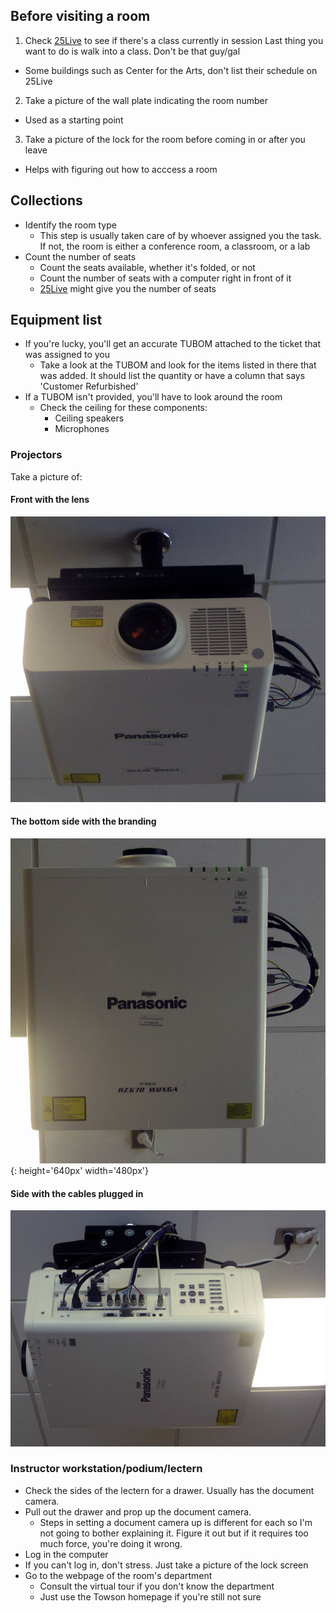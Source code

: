 ## Before visiting a room
1. Check [25Live](https://25live.collegenet.com/pro/towson#!/home/search/location/list) to see if there's a class currently in session
      Last thing you want to do is walk into a class. Don't be that guy/gal
- Some buildings such as Center for the Arts, don't list their schedule on 25Live
2. Take a picture of the wall plate indicating the room number
- Used as a starting point
3. Take a picture of the lock for the room before coming in or after you leave
- Helps with figuring out how to acccess a room

## Collections
- Identify the room type
  - This step is usually taken care of by whoever assigned you the task. If not, the room is either a conference room, a classroom, or a lab
- Count the number of seats 
  - Count the seats available, whether it's folded, or not
  - Count the number of seats with a computer right in front of it 
  - [25Live](https://25live.collegenet.com/pro/towson#!/home/search/location/list) might give you the number of seats 

## Equipment list 
- If you're lucky, you'll get an accurate TUBOM attached to the ticket that was assigned to you
  - Take a look at the TUBOM and look for the items listed in there that was added. It should list the quantity or have a column that says 'Customer Refurbished'
- If a TUBOM isn't provided, you'll have to look around the room
  - Check the ceiling for these components:
    - Ceiling speakers
    - Microphones 

### Projectors 
Take a picture of:  
#### Front with the lens
![](img/Components/ITEMS_DATADISP_PANASONIC_PT-RZ670_View%20From%20Front.jpg)
#### The bottom side with the branding
![](img/Components/ITEMS_DATADISP_PANASONIC_PT-RZ670_View%20From%20Bottom.jpg){: height='640px' width='480px'}
#### Side with the cables plugged in
![](img/Components/ITEMS_DATADISP_PANASONIC_PT-RZ670_View%20From%20Side.jpg)
### Instructor workstation/podium/lectern
- Check the sides of the lectern for a drawer. Usually has the document camera.  
- Pull out the drawer and prop up the document camera. 
  - Steps in setting a document camera up is different for each so I'm not going to bother explaining it. Figure it out but if it requires too much force, you're doing it wrong.
- Log in the computer
- If you can't log in, don't stress. Just take a picture of the lock screen
- Go to the webpage of the room's department
  - Consult the virtual tour if you don't know the department
  - Just use the Towson homepage if you're still not sure
